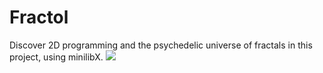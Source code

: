 # Fractol
Discover 2D programming and the psychedelic universe of fractals in this project, using minilibX.
<img src="https://www.google.com/url?sa=i&url=https%3A%2F%2Ffr.linkedin.com%2Flearning%2Ftopics%2Fhtml&psig=AOvVaw3EcKVvddy_Lhn3uMNSRFck&ust=1576335919203000&source=images&cd=vfe&ved=0CAIQjRxqFwoTCLi3hYbzsuYCFQAAAAAdAAAAABAI">
